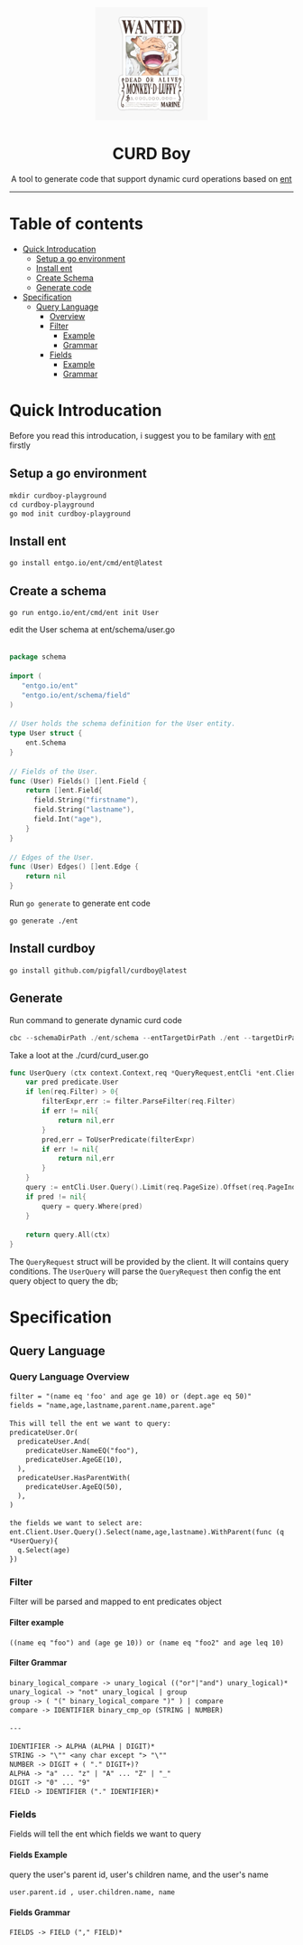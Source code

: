 <p align="center">
	<img src="assets/joyboy.jpg" height="200" border="0" alt="RQL">
	<br/>
</p>

<h1 align="center">CURD Boy</h1>
<p align="center">
  A tool to generate code that support dynamic curd operations based on <a href="https://github.com/ent/ent">ent</a>
</p>

--- 

# Table of contents
* [Quick Introducation](#quick-inttoducation)
  * [Setup a go environment](#setup-a-go-environment)
  * [Install ent](#install-ent)
  * [Create Schema](#create-a-schema)
  * [Generate code](#generate)
* [Specification](#specification)
  * [Query Language](#query-language)
    * [Overview](#query-language-overview)
    * [Filter](#filter)
      * [Example](#filter-example)
      * [Grammar](#filter-grammar)
    * [Fields](#fields)
      * [Example](#fields-example)
      * [Grammar](#fields-grammar)

# Quick Introducation
Before you read this introducation, i suggest you to be familary with [ent](https://github.com/ent/ent) firstly

## Setup a go environment
```shell
mkdir curdboy-playground
cd curdboy-playground
go mod init curdboy-playground
```

## Install ent
```shell
go install entgo.io/ent/cmd/ent@latest
```

## Create a schema
```shell
go run entgo.io/ent/cmd/ent init User
```

edit the User schema at ent/schema/user.go
```go

package schema

import (
   "entgo.io/ent" 
   "entgo.io/ent/schema/field" 
)

// User holds the schema definition for the User entity.
type User struct {
    ent.Schema
}

// Fields of the User.
func (User) Fields() []ent.Field {
    return []ent.Field{
      field.String("firstname"),
      field.String("lastname"),
      field.Int("age"),
    }
}

// Edges of the User.
func (User) Edges() []ent.Edge {
    return nil
}
```

Run ```go generate``` to generate ent code
```
go generate ./ent
```

## Install curdboy 
```
go install github.com/pigfall/curdboy@latest
```

## Generate
Run command to generate dynamic curd code 
```go
cbc --schemaDirPath ./ent/schema --entTargetDirPath ./ent --targetDirPath ./curd
```

Take a loot at the ./curd/curd_user.go
```go
func UserQuery (ctx context.Context,req *QueryRequest,entCli *ent.Client)([]*ent.User,error ){
	var pred predicate.User
	if len(req.Filter) > 0{
		filterExpr,err := filter.ParseFilter(req.Filter)
		if err != nil{
			return nil,err
		}
		pred,err = ToUserPredicate(filterExpr)
		if err != nil{
			return nil,err
		}
	}
	query := entCli.User.Query().Limit(req.PageSize).Offset(req.PageIndex * req.PageSize)
	if pred != nil{
		query = query.Where(pred)
	}

	return query.All(ctx)
}
```

The ```QueryRequest``` struct will be provided by the client. It will contains query conditions. The ```UserQuery``` will parse the ```QueryRequest``` then config the ent query object to query the db;


# Specification

## Query Language
### Query Language Overview
```
filter = "(name eq 'foo' and age ge 10) or (dept.age eq 50)"
fields = "name,age,lastname,parent.name,parent.age"

This will tell the ent we want to query:
predicateUser.Or(
  predicateUser.And(
    predicateUser.NameEQ("foo"),
    predicateUser.AgeGE(10),
  ),
  predicateUser.HasParentWith(
    predicateUser.AgeEQ(50),
  ),
)

the fields we want to select are:
ent.Client.User.Query().Select(name,age,lastname).WithParent(func (q *UserQuery){
  q.Select(age)
})

```

### Filter
Filter will be parsed and mapped to ent predicates object
#### Filter example
```
((name eq "foo") and (age ge 10)) or (name eq "foo2" and age leq 10)
```
#### Filter Grammar
```
binary_logical_compare -> unary_logical (("or"|"and") unary_logical)*
unary_logical -> "not" unary_logical | group 
group -> ( "(" binary_logical_compare ")" ) | compare
compare -> IDENTIFIER binary_cmp_op (STRING | NUMBER)

---

IDENTIFIER -> ALPHA (ALPHA | DIGIT)*
STRING -> "\"" <any char except "> "\""
NUMBER -> DIGIT + ( "." DIGIT+)?
ALPHA -> "a" ... "z" | "A" ... "Z" | "_"
DIGIT -> "0" ... "9"
FIELD -> IDENTIFIER ("." IDENTIFIER)*
```

### Fields
Fields will tell the ent which fields we want to query
#### Fields Example
query the user's parent id, user's children name, and the user's name
```
user.parent.id , user.children.name, name
```
#### Fields Grammar
```
FIELDS -> FIELD ("," FIELD)*
```

